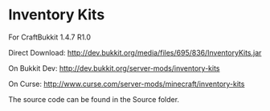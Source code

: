 Inventory Kits
==============
For CraftBukkit 1.4.7 R1.0

Direct Download: http://dev.bukkit.org/media/files/695/836/InventoryKits.jar

On Bukkit Dev: http://dev.bukkit.org/server-mods/inventory-kits

On Curse: http://www.curse.com/server-mods/minecraft/inventory-kits

The source code can be found in the Source folder.
